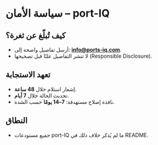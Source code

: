 # سياسة الأمان – port-IQ

## كيف تُبلّغ عن ثغرة؟
- أرسل تفاصيل واضحة إلى:  **info@ports-iq.com**.
- لا تنشر التفاصيل علنًا قبل تصحيحها (Responsible Disclosure).

## تعهد الاستجابة
- إشعار استلام خلال **48 ساعة**.
- تحديث الحالة خلال **7 أيام**.
- نافذة إصلاح مستهدفة: **7–14 يومًا** حسب الشدة.

## النطاق
- جميع مستودعات port-IQ ما لم يُذكر خلاف ذلك في README.
